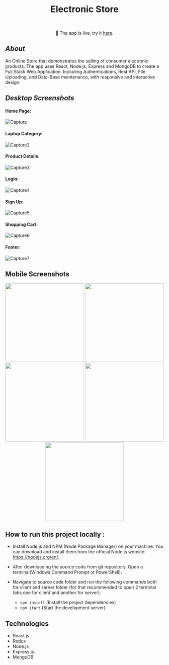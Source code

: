 
<h1 align="center" style="border-bottom: none">Electronic Store</h1>
</br>

<p align="center">🎉 The app is live, try it <a href="https://test-9b5eb.web.app/" target="_blank">here</a>. </p> 

## ***About***
An Online Store that demonstrates the selling of consumer electronic products.
The app uses React, Node.js, Express and MongoDB to create a Full Stack Web Application.
Including Authentications, Rest API, File Uploading, and Data-Base maintenance, with responsive and interactive design.

## ***Desktop Screenshots***

#### Home Page:
![Capture](https://github.com/morelir/Electronic-Store/assets/58606266/47ebcac5-5bad-404e-9e69-77a846c15175)
#### Laptop Category:
![Capture2](https://github.com/morelir/Electronic-Store/assets/58606266/bf98d45c-15c2-4284-a601-1fb9bc7864f4)
#### Product Details:
![Capture3](https://user-images.githubusercontent.com/58606266/224555522-b0d00834-a77c-4357-aa84-0ca025db1422.PNG)
#### Login:
![Capture4](https://user-images.githubusercontent.com/58606266/224555524-38ebab94-748c-4b4b-972f-874028e4ea64.PNG)
#### Sign Up:
![Capture5](https://user-images.githubusercontent.com/58606266/224555525-da2e261f-39cd-4dc6-8877-e4cf0cb8e3aa.PNG)
#### Shopping Cart:
![Capture6](https://user-images.githubusercontent.com/58606266/224555527-fd43a297-b928-4b85-8fba-09e7012071a9.PNG)
#### Footer:
![Capture7](https://user-images.githubusercontent.com/58606266/224555528-1d6debb5-ba30-4abc-ab00-003f3d809278.PNG)

## Mobile Screenshots
<div align="center">
  <img src="https://user-images.githubusercontent.com/58606266/224555687-307acf82-7303-4a6d-9401-ea26d0128917.PNG" width="250">
  <img src="https://user-images.githubusercontent.com/58606266/224555688-65b63f07-d828-4fc4-b60a-a9f2e0095be1.PNG" width="250">
  <img src="https://user-images.githubusercontent.com/58606266/224555689-d34fd918-f719-475c-a999-4688f7635661.PNG" width="250">
  <img src="https://user-images.githubusercontent.com/58606266/224555691-75b54057-5f2f-4c00-85f4-7a3807e56ea0.PNG" width="250">
  <img src="https://user-images.githubusercontent.com/58606266/224555693-a9138b88-5041-4db5-9581-7ad9c65f4d27.PNG" width="250">
</div>

## How to run this project locally :
- Install Node.js and NPM (Node Package Manager) on your machine. You can download and install them from the official Node.js website: https://nodejs.org/en/.
- After downloading the source code from git repository, Open a terminal(Windows Command Prompt or PowerShell).
- Navigate to source code folder and run the following commands both for client and server folder (for that recommended to open 2 terminal tabs one for client and another for server):

    - `npm install` (Install the project dependencies)
    - `npm start`   (Start the development server)
    
## Technologies
- React.js
- Redux
- Node.js
- Express.js
- MongoDB

